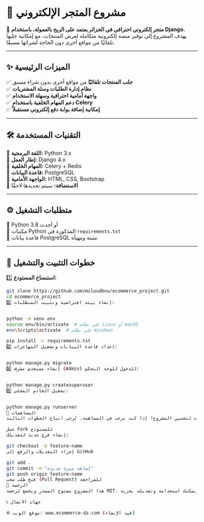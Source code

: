 # 🛒 مشروع المتجر الإلكتروني

🚀 **متجر إلكتروني احترافي في الجزائر يعتمد على الربح بالعمولة، باستخدام Django.**  
يهدف المشروع إلى توفير منصة إلكترونية متكاملة لعرض المنتجات، مع إمكانية جلبها تلقائيًا من مواقع أخرى دون الحاجة لشرائها مسبقًا.

---

## ✨ الميزات الرئيسية

✅ **جلب المنتجات تلقائيًا** من مواقع أخرى بدون شراء مسبق  
✅ **نظام إدارة الطلبات وسلة المشتريات**  
✅ **واجهة أمامية احترافية وسهلة الاستخدام**  
✅ **دعم المهام الخلفية باستخدام Celery**  
✅ **إمكانية إضافة بوابة دفع إلكتروني مستقبلاً**  

---

## 🛠️ التقنيات المستخدمة

🔹 **اللغة البرمجية:** Python 3.x  
🔹 **إطار العمل:** Django 4.x  
🔹 **المهام الخلفية:** Celery + Redis  
🔹 **قاعدة البيانات:** PostgreSQL  
🔹 **الواجهة الأمامية:** HTML, CSS, Bootstrap  
🔹 **الاستضافة:** سيتم تحديدها لاحقًا  

---

## ⚙️ متطلبات التشغيل

🔹 Python 3.8 أو أحدث  
🔹 مكتبات Python المذكورة في `requirements.txt`  
🔹 قاعدة بيانات PostgreSQL مثبتة ومهيأة  

---

## 🚀 خطوات التثبيت والتشغيل

1️⃣ **استنساخ المستودع:**  
```bash
git clone https://github.com/miloudbou/ecommerce_project.git
cd ecommerce_project
2️⃣ إنشاء بيئة افتراضية وتثبيت المتطلبات:


python -m venv env
source env/bin/activate  # على نظام Linux أو macOS
env\Scripts\activate  # على نظام Windows

pip install -r requirements.txt
3️⃣ إعداد قاعدة البيانات وتشغيل المهاجرات:


python manage.py migrate
4️⃣ إنشاء مستخدم مشرف (Admin) للدخول للوحة التحكم:


python manage.py createsuperuser
5️⃣ تشغيل الخادم المحلي:


python manage.py runserver
📝 المساهمات
نرحب بجميع المساهمات لتحسين المشروع! إذا كنت ترغب في المساهمة، يُرجى اتباع الخطوات التالية:

عمل Fork للمستودع
إنشاء فرع جديد لتعديلك:

git checkout -b feature-name
إجراء التعديلات والرفع إلى GitHub

git add .
git commit -m "إضافة ميزة جديدة"
git push origin feature-name
فتح طلب سحب (Pull Request) للمراجعة
📜 الرخصة
هذا المشروع مفتوح المصدر ويخضع لرخصة MIT، مما يعني أنه يمكنك استخدامه وتعديله بحرية.

📞 جهات الاتصال

🌐 موقع الويب: www.ecommerce-dz.com (قيد الإنشاء)

